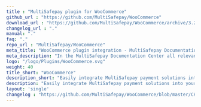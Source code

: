 ```yaml
---
title : "MultiSafepay plugin for WooCommerce"
github_url : "https://github.com/MultiSafepay/WooCommerce"
download_url : "https://github.com/MultiSafepay/WooCommerce/archive/3.2.0.zip"
changelog_url : "."
manual: "."
faq: "."
repo_url : "MultiSafepay/WooCommerce"
meta_title: "WooCommerce plugin integration - MultiSafepay Documentation Center"
meta_description: "In the MultiSafepay Documentation Center all relevant information regarding our Plugins and API. As well as Support pages for Payment Method, Tools and General Questions. You can also find the contact details of our Support Team and Integration Team."
logo: "/logo/Plugins/WooCommerce.svg"
weight: 40
title_short: "WooCommerce"
description_short: "Easily integrate MultiSafepay payment solutions into your WooCommerce webshop with the free plugin."
description: "Easily integrate MultiSafepay payment solutions into your WooCommerce webshop with the free plugin."
layout: 'single'
changelog : "https://github.com/MultiSafepay/WooCommerce/blob/master/CHANGELOG.md"
---
```


